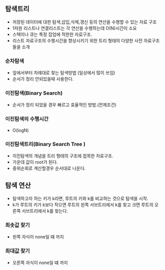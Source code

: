 ## 탐색트리
* 저장된 데이터에 대한 탐색,삽입,삭제,갱신 등의 연산을 수행할 수 있는 자료 구조
* 1차원 리스트나 연결리스트는 각 연산을 수행하는데 O(N)시간이 소요
* 스택이나 큐는 특정 잡업에 적한한 자료구조.
* 리스트 자료구조의 수행시간을 향상시키기 위한 트리 형태의 다양한 사전 자료구조들을 소개

### 순차탐색
* 앞에서부터 차례대로 찾는 탐색방법 (일상에서 많이 쓰임)
* 순서가 정리 안되있을때 사용한다.

### 이진탐색(Binary Search)
* 순서가 정리 되었을 경우 빠르고 효율적인 방법.(전제조건)

### 이진탐색의 수행시간
* O(logN)

### 이진탐색트리(Binary Search Tree )
* 이진탐색의 개념을 트리 형태의 구조에 접목한 자료구조.
* 가운데 값이 root가 된다.
* 중위순회로 계산할경우 순서대로 나온다.

## 탐색 연산
* 탐색하고자 하는 키가 k라면, 루트의 키와 k를 비교하는 것으로 탐색을 시작.
* k가 루트의 키가 k보다 작으면 루트의 왼쪽 서브트리에서 k를 찾고 크면 루트의 오른쪽 서브트리에서 k를 찾는다.

### 최솟값 찾기
* 왼쪽 자식이 none일 떄 까지 

### 최대값 찾기
* 오른쪽 자식이 none일 떄 까지




